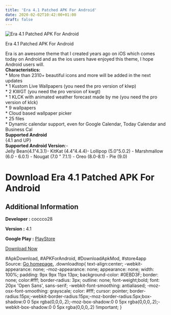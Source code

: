 ```yaml
---
title: 'Era 4.1 Patched APK For Android'
date: 2020-02-02T10:42:00+01:00
draft: false
---
```


![Era 4.1 Patched APK For Android](https://i0.wp.com/apkhome.net/wp-content/uploads/2020/02/Era-4.1-Patched.png "Era 4.1 Patched APK For Android")

  

Era 4.1 Patched APK For Android

Era is an awesome theme that I created years ago on iOS which comes today on Android and as the ios users have enjoyed this theme, I hope Android users will.  
**Characteristics:**  
\* More than 2310+ beautiful icons and more will be added in the next updates  
\* 1 Kustom Live Wallpapers (you need the pro version of klwp)  
\* 2 KWGT (you need the pro version of kwgt)  
\* 1 KLCK with animated weather forecast made by me (you need the pro version of klck)  
\* 9 wallpapers  
\* Cloud based wallpaper picker  
\* 25 files  
\* Dynamic calendar support, even for Google Calendar, Today Calendar and Business Cal  
**Supported Android**  
{4.1 and UP}  
**Supported Android Version**:-  
Jelly Bean(4.1"4.3.1)- KitKat (4.4"4.4.4)- Lollipop (5.0"5.0.2) - Marshmallow (6.0 - 6.0.1) - Nougat (7.0 " 7.1.1) - Oreo (8.0-8.1) - Pie (9.0)

Download Era 4.1 Patched APK For Android
========================================

Additional Information
----------------------

**Developer :** coccco28

**Version :** 4.1

**Google Play :** [PlayStore](https://play.google.com/store/apps/details?id=com.coccco28.era)

  

[Download Now](https://store4app.co/post/era-4-1-patched-apk-for-android_1580628960)

  
#ApkDownload, #APKForAndroid, #DownloadApkMod, #store4app  
Source: [Go homepage.](https://store4app.co/post/era-4-1-patched-apk-for-android_1580628960) .downloadtop{ text-align:center; -webkit-appearance: none; -moz-appearance: none; appearance: none; width: 100%; padding: 9px 9px 11px 13px; background-color: #0EBD3F; border: none; color:#fff; border-radius: 3px; outline: none; font-weight;bold; font: 20px 'Open Sans', sans-serif; -webkit-font-smoothing: antialiased; -moz-osx-font-smoothing: grayscale; color: #fff; cursor: pointer; border-radius:15px;-webkit-border-radius:15px;-moz-border-radius:5px;box-shadow:0 0 5px rgba(0,0,0,.2);-moz-box-shadow:0 0 5px rgba(0,0,0,.2);-webkit-box-shadow:0 0 5px rgba(0,0,0,.2) !important; }